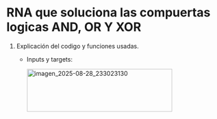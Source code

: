 # RNA que soluciona las compuertas logicas AND, OR Y XOR
1. Explicación del codigo y funciones usadas.
   
   - Inputs y targets:

     <img width="339" height="100" alt="imagen_2025-08-28_233023130" src="https://github.com/user-attachments/assets/8e09bc40-00e5-4a87-8df1-e109f7a2662b" />

